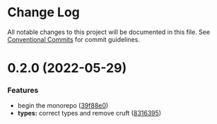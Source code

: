 # Change Log

All notable changes to this project will be documented in this file.
See [Conventional Commits](https://conventionalcommits.org) for commit guidelines.

# 0.2.0 (2022-05-29)


### Features

* begin the monorepo ([39f88e0](https://github.com/endojs/Jessie/commit/39f88e06c3dce23fa8bb5194da93e16db864ee59))
* **types:** correct types and remove cruft ([8316395](https://github.com/endojs/Jessie/commit/8316395eced58db559aa65715d69ed9c43ba13a9))
